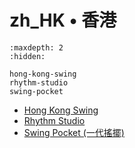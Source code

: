 # zh_HK • 香港

```{toctree}
:maxdepth: 2
:hidden:

hong-kong-swing
rhythm-studio
swing-pocket
```
- [Hong Kong Swing](hong-kong-swing.md)
- [Rhythm Studio](rhythm-studio.md)
- [Swing Pocket (一代搖擺)](swing-pocket.md)
